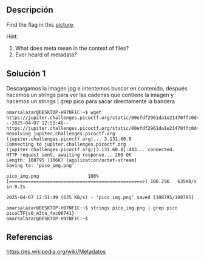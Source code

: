 ## Descripción 
Find the flag in this [picture](https://jupiter.challenges.picoctf.org/static/00efdf2961da1e21470ffc0d496c3cc2/pico_img.png).

Hint:
1. What does meta mean in the context of files?
2. Ever heard of metadata?
## Solución 1

Descargamos la imagen jpg e intentemos buscar en contenido, después hacemos un strings para ver las cadenas que contiene la imagen y hacemos un strings | grep pico para sacar directamente la bandera 

```
omarsalazar@DESKTOP-H97NF1C:~$ wget https://jupiter.challenges.picoctf.org/static/00efdf2961da1e21470ffc0d496c3cc2/pico_img.png
--2025-04-07 12:51:48--  https://jupiter.challenges.picoctf.org/static/00efdf2961da1e21470ffc0d496c3cc2/pico_img.png
Resolving jupiter.challenges.picoctf.org (jupiter.challenges.picoctf.org)... 3.131.60.8
Connecting to jupiter.challenges.picoctf.org (jupiter.challenges.picoctf.org)|3.131.60.8|:443... connected.
HTTP request sent, awaiting response... 200 OK
Length: 108795 (106K) [application/octet-stream]
Saving to: ‘pico_img.png’

pico_img.png                  100%[=================================================>] 106.25K   635KB/s    in 0.2s

2025-04-07 12:51:49 (635 KB/s) - ‘pico_img.png’ saved [108795/108795]

omarsalazar@DESKTOP-H97NF1C:~$ strings pico_img.png | grep pico
picoCTF{s0_m3ta_fec06741}
omarsalazar@DESKTOP-H97NF1C:~$
```

## Referencias
https://es.wikipedia.org/wiki/Metadatos